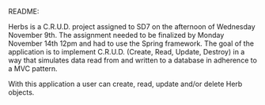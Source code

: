 README:

Herbs is a C.R.U.D. project assigned to SD7 on the afternoon of Wednesday November 9th. The assignment needed to be finalized by Monday November 14th 12pm and had to use the Spring framework. The goal of the application is to implement C.R.U.D. (Create, Read, Update, Destroy) in a way that simulates data read from and written to a database in adherence to a MVC pattern.

With this application a user can create, read, update and/or delete Herb objects.
